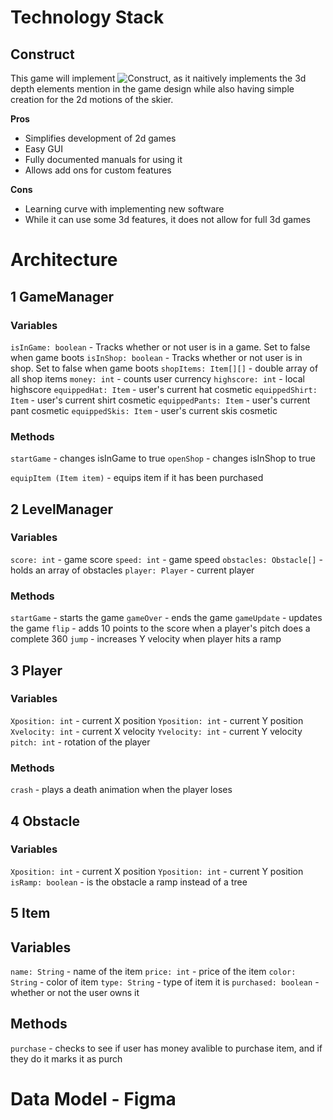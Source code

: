 # Technology Stack

## Construct
This game will implement ![Construct](https://www.construct.net/en/make-games/manuals/construct-3), as it naitively implements the 3d depth elements mention in the game design while also having simple creation for the 2d motions of the skier. 

**Pros**
- Simplifies development of 2d games
- Easy GUI
- Fully documented manuals for using it
- Allows add ons for custom features

**Cons**
- Learning curve with implementing new software
- While it can use some 3d features, it does not allow for full 3d games

# Architecture

## 1 GameManager

### Variables

`isInGame: boolean` - Tracks whether or not user is in a game. Set to false when game boots
`isInShop: boolean` - Tracks whether or not user is in shop. Set to false when game boots
`shopItems: Item[][]` - double array of all shop items
`money: int` - counts user currency
`highscore: int` - local highscore
`equippedHat: Item` - user's current hat cosmetic
`equippedShirt: Item` - user's current shirt cosmetic
`equippedPants: Item` - user's current pant cosmetic
`equippedSkis: Item` - user's current skis cosmetic

### Methods

`startGame` - changes isInGame to true
`openShop` - changes isInShop to true

`equipItem (Item item)` - equips item if it has been purchased

## 2 LevelManager

### Variables

`score: int` - game score
`speed: int` - game speed
`obstacles: Obstacle[]` - holds an array of obstacles
`player: Player` - current player

### Methods

`startGame` - starts the game
`gameOver` - ends the game
`gameUpdate` - updates the game
`flip` - adds 10 points to the score when a player's pitch does a complete 360
`jump` - increases Y velocity when player hits a ramp

## 3 Player

### Variables

`Xposition: int` - current X position
`Yposition: int` - current Y position
`Xvelocity: int` - current X velocity
`Yvelocity: int` - current Y velocity
`pitch: int` - rotation of the player

### Methods

`crash` - plays a death animation when the player loses

## 4 Obstacle

### Variables

`Xposition: int` - current X position
`Yposition: int` - current Y position
`isRamp: boolean` - is the obstacle a ramp instead of a tree

## 5 Item

## Variables

`name: String` - name of the item
`price: int` - price of the item
`color: String` - color of item
`type: String` - type of item it is
`purchased: boolean` - whether or not the user owns it

## Methods

`purchase` - checks to see if user has money avalible to purchase item, and if they do it marks it as purch

# Data Model - Figma

